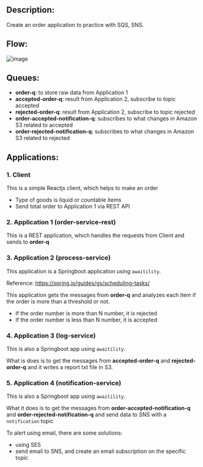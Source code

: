 ## Description: 

Create an order application to practice with SQS, SNS.

## Flow:

![image](https://user-images.githubusercontent.com/37680968/139206379-0ccf0e5c-d9c4-415e-aa5d-12df3c294cdb.png)

## Queues: 
* **order-q**: to store raw data from Application 1
* **accepted-order-q**: result from Application 2, subscribe to topic accepted
* **rejected-order-q**: result from Application 2, subscribe to topic rejected
* **order-accepted-notification-q**: subscribes to what changes in Amazon S3 related to accepted
* **order-rejected-notification-q**: subscribes to what changes in Amazon S3 related to rejected

## Applications:

### 1. Client
This is a simple Reactjs client, which helps to make an order
* Type of goods is liquid or countable items
* Send total order to Application 1 via REST API

### 2. Application 1 (order-service-rest)
This is a REST application, which handles the requests from Client and sends to **order-q**

### 3. Application 2 (process-service)
This application is a Springboot application using `awaitility`.

Reference: https://spring.io/guides/gs/scheduling-tasks/

This application gets the messages from **order-q** and analyzes each item if the order is more than a threshold or not.
* If the order number is more than N number, it is rejected
* If the order number is less than N number, it is accepted

### 4. Application 3 (log-service)
This is also a Springboot app using `awaitility`. 

What is does is to get the messages from **accepted-order-q** and **rejected-order-q** and it writes a report txt file in S3. 

### 5. Application 4 (notification-service)
This is also a Springboot app using `awaitility`.

What it does is to get the messages from **order-accepted-notification-q** and **order-rejected-notification-q** and send data to SNS with a `notification` topic

To alert using email, there are some solutions:
* using SES
* send email to SNS, and create an email subscription on the specific topic
